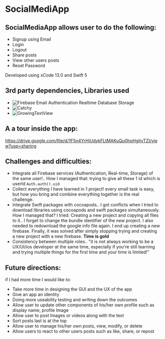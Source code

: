 # SocialMediApp 

## SocialMediaApp allows user to do the following:
- Signup using Email
- Login
- Logout
- Share posts
- View other users posts
- Reset Password

Developed using xCode 13.0 and Swift 5

## 3rd party dependencies, Libraries used
- ![Firebase](https://github.com/firebase/quickstart-ios)
Email Authentication
Realtime Database
Storage
- ![Catchy](https://github.com/Sadmansamee/CachyKit)
- ![GrowingTextView](https://github.com/KennethTsang/GrowingTextView)

## A a tour inside the app:
https://drive.google.com/file/d/1F5n4YrHiUdykFLtMAKuQu0hoHgitvTZI/view?usp=sharing


## Challenges and difficulties:
- Integrate all Firebase services (Authentication, Real-time, Storage) of the same user!.. How I managed that: trying to give all these 1 id which is userId `Auth.auth().uid`
- Collect everything I have learned in 1 project! every small task is easy, but how you bring and combine everything together is the real challenge.
- Integrate Swift packages with cocoapods.. I got conflicts when I tried to download libraries using cocoapods and swift packages simultaneously. How I managed that? I tried: Creating a new project and copying all files to it.. I forget to change the bundle identifier of the new project.  I also needed to redownload the google info file again. I end up creating a new firebase. Finally, it was solved after simply stopping trying and creating a new project with a new firebase. **Time is gold**
 - Consistency between multiple roles.. "it is not always working to be a UX/UI/ios developer at the same time, especially if you're still learning and trying multiple things for the first time and your time is limited!"

## Future directions:
if I had more time I would like to:
- Take more time in designing the GUI and the UX of the app
- Give an app an identity
- Doing more useability testing and writing down the outcomes
- Allow user to update other components of his/her own profile such as display name, profile Image
- Allow user to post Images or videos along with the text
- Sort posts last is at the top
- Allow user to manage his/her own posts, view, modify, or delete
- Allow users to react to other users posts such as like, share, or repost
